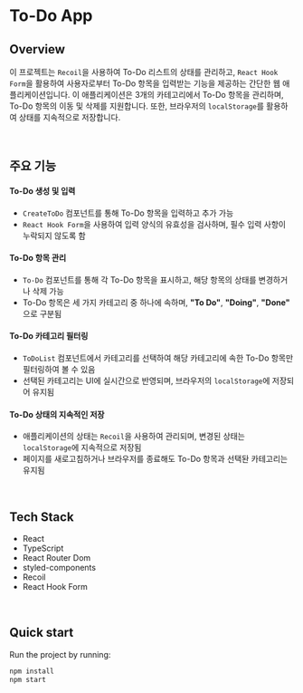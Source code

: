 # To-Do App

## Overview

이 프로젝트는 `Recoil`을 사용하여 To-Do 리스트의 상태를 관리하고, `React Hook Form`을 활용하여 사용자로부터 To-Do 항목을 입력받는 기능을 제공하는 간단한 웹 애플리케이션입니다. 이 애플리케이션은 3개의 카테고리에서 To-Do 항목을 관리하며, To-Do 항목의 이동 및 삭제를 지원합니다. 또한, 브라우저의 `localStorage`를 활용하여 상태를 지속적으로 저장합니다.

<br/>

## 주요 기능

#### To-Do 생성 및 입력

- `CreateToDo` 컴포넌트를 통해 To-Do 항목을 입력하고 추가 가능
- `React Hook Form`을 사용하여 입력 양식의 유효성을 검사하며, 필수 입력 사항이 누락되지 않도록 함

#### To-Do 항목 관리

- `To-Do` 컴포넌트를 통해 각 To-Do 항목을 표시하고, 해당 항목의 상태를 변경하거나 삭제 가능
- To-Do 항목은 세 가지 카테고리 중 하나에 속하며, **"To Do"**, **"Doing"**, **"Done"** 으로 구분됨

#### To-Do 카테고리 필터링

- `ToDoList` 컴포넌트에서 카테고리를 선택하여 해당 카테고리에 속한 To-Do 항목만 필터링하여 볼 수 있음
- 선택된 카테고리는 UI에 실시간으로 반영되며, 브라우저의 `localStorage`에 저장되어 유지됨

#### To-Do 상태의 지속적인 저장

- 애플리케이션의 상태는 `Recoil`을 사용하여 관리되며, 변경된 상태는 `localStorage`에 지속적으로 저장됨
- 페이지를 새로고침하거나 브라우저를 종료해도 To-Do 항목과 선택돤 카테고리는 유지됨

<br/>

## Tech Stack

- React
- TypeScript
- React Router Dom
- styled-components
- Recoil
- React Hook Form

<br/>

## Quick start

Run the project by running:

```bash
npm install
npm start
```
